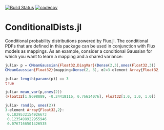 [![Build Status](https://travis-ci.com/AIC-ML/ConditionalDists.jl.svg?branch=master)](https://travis-ci.com/AIC-ML/ConditionalDists.jl)
[![codecov](https://codecov.io/gh/AIC-ML/ConditionalDists.jl/branch/master/graph/badge.svg)](https://codecov.io/gh/AIC-ML/ConditionalDists.jl)

# ConditionalDists.jl
Conditional probability distributions powered by Flux.jl.
The conditional PDFs that are defined in this package can be used
in conjunction with Flux models as mappings. As an example, consider
a conditional Gaussian for which you want to learn a mapping and a 
shared variance:

```julia
julia> p = CMeanGaussian{Float32,DiagVar}(Dense(2,3),ones(Float32,3))
CMeanGaussian{Float32}(mapping=Dense(2, 3), σ2=3-element Array{Float32,1}

julia> length(params(p)) == 3
true

julia> mean_var(p,ones(2))
(Float32[1.8698889, -0.24418116, 0.76614076], Float32[1.0, 1.0, 1.0])

julia> rand(p, ones(2))
3-element Array{Float32,2}:
 0.1829532154926673
 0.1235498922955946
 0.0767166501426535
```
